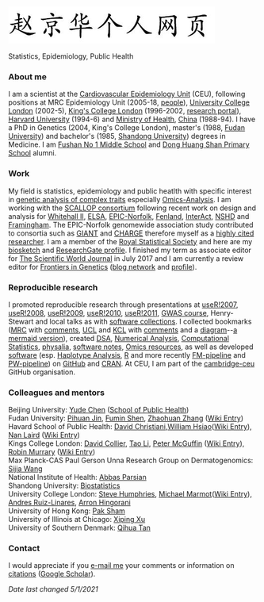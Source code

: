 ![Personal page of Jing Hua Zhao](name.jpg)

Statistics, Epidemiology, Public Health

### About me

I am a scientist at the [Cardiovascular Epidemiology
Unit](https://www.phpc.cam.ac.uk/people/ceu-group/) (CEU), following
positions at MRC Epidemiology Unit (2005-18,
[people](http://www.mrc-epid.cam.ac.uk/people/jing-hua-zhao/)),
[University College London](http://www.ucl.ac.uk/) (2002-5), [King\'s
College London](http://www.kcl.ac.uk/) (1996-2002, [research
portal](https://kclpure.kcl.ac.uk/portal/en/persons/jinghua-zhao(a8f6a34b-1eb8-4396-a930-229ac26076a9).html)),
[Harvard University](http://www.harvard.edu/) (1994-6) and [Ministry of
Health](http://www.nhc.gov.cn/),
[China](http://en.wikipedia.org/wiki/China) (1988-94). I have a PhD in
Genetics (2004, King\'s College London), master\'s (1988, [Fudan
University](http://www.fudan.edu.cn)) and bachelor\'s (1985, [Shandong
University](http://www.sdu.edu.cn)) degrees in Medicine. I am [Fushan No
1 Middle School](http://www.gx211.com/school/school833.shtml) and [Dong
Huang Shan Primary School](http://school.ci123.com/firms-index/114472)
alumni.

### Work

My field is statistics, epidemiology and public heatlth with specific
interest in [genetic analysis of complex
traits](https://jinghuazhao.github.io/GDCT/) especially
[Omics-Analysis](https://jinghuazhao.github.io/Omics-analysis/). I am
working with the [SCALLOP consortium](https://www.olink.com/scallop/)
following recent work on design and analysis for [Whitehall
II](http://www.ucl.ac.uk/whitehallII),
[ELSA](http://www.natcen.ac.uk/elsa/),
[EPIC-Norfolk](http://www.epic-norfolk.org.uk/),
[Fenland](http://www.mrc-epid.cam.ac.uk/research/studies/fenland/),
[InterAct](http://www.inter-act.eu/), [NSHD](http://www.nshd.mrc.ac.uk/)
and [Framingham](http://www.framinghamheartstudy.org/). The EPIC-Norfolk
genomewide association study contributed to consortia such as
[GIANT](http://www.broadinstitute.org/collaboration/giant/index.php/Main_Page)
and [CHARGE](http://web.chargeconsortium.com/) therefore myself as a
[highly cited researcher](https://clarivate.com/hcr/). I am a member of
the [Royal Statistical Society](http://www.rss.org.uk/) and here are my
[biosketch](jing_cv.pdf) and [ResearchGate
profile](http://www.researchgate.net/profile/Jing_Hua_Zhao/). I finished
my term as associate editor for [The Scientific World
Journal](http://www.hindawi.com/journals/tswj/) in July 2017 and I am
currently a review editor for [Frontiers in
Genetics](http://www.frontiersin.org/) ([blog
network](http://www.frontiersin.org/blog/all_blogs) and
[profile](http://community.frontiersin.org/people/Jing_HuaZhao/44539)).

### Reproducible research

I promoted reproducible research through presentations at
[useR!2007](http://www.user2007.org/),
[useR!2008](http://www.statistik.uni-dortmund.de/useR-2008/tutorials/),
[useR!2009](http://www.r-project.org/conferences/useR-2009/tutorials/index.html),
[useR!2010](http://www.r-project.org/conferences/useR-2010/tutorials/index.html),
[useR!2011](https://www.r-project.org/conferences/useR-2011/), [GWAS
course](https://jinghuazhao.github.io/GWAS-course/), Henry-Stewart and
local talks as with [software collections](r-genetics.htm). I collected
bookmarks ([MRC](mrclinks.htm) with [comments](mrc/comments.txt),
[UCL](ucllinks.htm) and [KCL](kcllinks.htm) with
[comments](iop/comments.txt) and a [diagram](focus.gif)\--[a mermaid
version](iop/focus.png)), created
[DSA](https://jinghuazhao.github.io/DSA), [Numerical
Analysis](https://jinghuazhao.github.io/Numerical-Analysis),
[Computational
Statistics](https://jinghuazhao.github.io/Computational-Statistics/),
[physalia](https://jinghuazhao.github.io/physalia/), [software
notes](https://jinghuazhao.github.io/software-notes/), [Omics
resources](https://github.com/jinghuazhao/Omics-analysis/wiki/Resources),
as well as developed [software](software.htm) (esp. [Haplotype
Analysis](https://jinghuazhao.github.io/Haplotype-Analysis/),
[R](https://jinghuazhao.github.io/R/) and more recently
[FM-pipeline](https://jinghuazhao.github.io/FM-pipeline/) and
[PW-pipeline](https://jinghuazhao.github.io/PW-pipeline/)) on
[GitHub](https://github.com/jinghuazhao?tab=repositories) and
[CRAN](http://cran.r-project.org/). At CEU, I am part of the
[cambridge-ceu](https://github.com/cambridge-ceu) GitHub organisation.

### Colleagues and mentors

Beijing University: [Yude
Chen](http://finance.sina.com.cn/economist/jingjixueren/20051219/11492209756.shtml)
([School of Public Health](http://sph.pku.edu.cn/))\
Fudan University: [Pihuan Jin](http://baike.baidu.com/view/1400594.htm),
[Fumin Shen](http://baike.baidu.com/view/1402216.html), [Zhaohuan
Zhang](http://baike.baidu.com/view/1405060.htm) ([Wiki
Entry](http://en.wikipedia.org/wiki/Zhang_Zhaohuan))\
Havard School of Public Health: [David
Christiani](http://www.hsph.harvard.edu/faculty/david-christiani/),[William
Hsiao](http://www.hsph.harvard.edu/faculty/william-hsiao/)([Wiki
Entry](http://en.wikipedia.org/wiki/William_Hsiao)), [Nan
Laird](http://www.hsph.harvard.edu/faculty/nan-laird/) ([Wiki
Entry](http://en.wikipedia.org/wiki/Nan_Laird))\
Kings College London: [David
Collier](https://kclpure.kcl.ac.uk/portal/david.collier.html), [Tao
Li](https://kclpure.kcl.ac.uk/portal/en/persons/tao-li(279830ab-410a-4150-a30a-e3a56dad93aa).html),
[Peter
McGuffin](https://www.kcl.ac.uk/ioppn/depts/sgdp-centre/about/history/mcguffintribute.aspx)
([Wiki Entry](https://en.wikipedia.org/wiki/Peter_McGuffin)), [Robin
Murrary](https://kclpure.kcl.ac.uk/portal/en/persons/robin-murray(0875bc32-9bb1-47b3-90c2-5783969e5ce5)/biography.html)
([Wiki Entry](https://en.wikipedia.org/wiki/Robin_Murray))\
Max Planck-CAS Paul Gerson Unna Research Group on Dermatogenomics:
[Sijia
Wang](http://www.picb.ac.cn/picb-dynamic/dermatogenomics/index.jsp?ntype=3)\
National Institute of Health: [Abbas
Parsian](https://www.niaaa.nih.gov/dnb)\
Shandong University: [Biostatistics](http://biostat.sdu.edu.cn/)\
University College London: [Steve
Humphries](https://iris.ucl.ac.uk/iris/browse/profile?upi=SEHUM16),
[Michael
Marmot](http://iris.ucl.ac.uk/iris/browse/profile?upi=MGMAR64)([Wiki
Entry](http://en.wikipedia.org/wiki/Michael_Marmot)), [Andres
Ruiz-Linares](http://www.ucl.ac.uk/%7Eucbtarl/), [Arron
Hingorani](http://www.ucl.ac.uk/genetic-epidemiology/)\
University of Hong Kong: [Pak
Sham](http://www.psychiatry.hku.hk/p_sham.html)\
University of Illinois at Chicago: [Xiping
Xu](http://www.uic.edu/sph/epi-bio/faculty-and-staff)\
University of Southern Denmark: [Qihua
Tan](http://www.sdu.dk/staff/qtan.aspx)

### Contact

I would appreciate if you [e-mail me](mailto:jinghuazhao@hotmail.com)
your comments or information on [citations](references.txt) ([Google
Scholar](https://tinyurl.com/yxh3ycwg)).

*Date last changed 5/1/2021*
